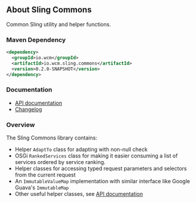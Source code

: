 ## About Sling Commons

Common Sling utility and helper functions.

### Maven Dependency

```xml
<dependency>
  <groupId>io.wcm</groupId>
  <artifactId>io.wcm.sling.commons</artifactId>
  <version>0.2.0-SNAPSHOT</version>
</dependency>
```

### Documentation

* [API documentation][apidocs]
* [Changelog][changelog]


### Overview

The Sling Commons library contains:

* Helper `AdaptTo` class for adapting with non-null check
* OSGi `RankedServices` class for making it easier consuming a list of services ordered by service ranking.
* Helper classes for accessing typed request parameters and selectors from the current request
* An `ImmutableValueMap` implementation with similar interface like Google Guava's `ImmutableMap`
* Other useful helper classes, see [API documentation][apidocs]


[apidocs]: apidocs/
[changelog]: changes-report.html
